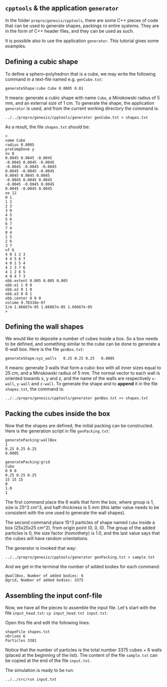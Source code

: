 ## `cpptools` & the application `generator`

In the folder `prepro/genesis/cpptools`, there are some C++ pieces of code that can be used to generate shapes, packings ro entire systems. They are in the form of C++ header files, and they can be used as such.

It is possible also to use the application `generator`. This tutorial gives some examples.

## Defining a cubic shape

To define a sphero-polyhedron that is a cube, we may write the following command in a text-file named e.g. `genCube.txt`:

```
generateShape:cube Cube 0.0005 0.01
```

It means: generate a cubic shape with name `Cube`, a Minskowski radius of 5 mm, and an external size of 1 cm. To generate the shape, the application `generator` is used, and from the current working directory the command is:

```
../../prepro/genesis/cpptools/generator genCube.txt > shapes.txt
```

As a result, the file `shapes.txt` should be:

```
<
name Cube
radius 0.0005
preCompDone y
nv 8
0.0045 0.0045 -0.0045
-0.0045 0.0045 -0.0045
-0.0045 -0.0045 -0.0045
0.0045 -0.0045 -0.0045
0.0045 0.0045 0.0045
-0.0045 0.0045 0.0045
-0.0045 -0.0045 0.0045
0.0045 -0.0045 0.0045
ne 12
0 1
1 2
2 3
3 0
4 5
5 6
6 7
7 4
0 4
1 5
2 6
3 7
nf 6
4 0 1 2 3
4 4 5 6 7
4 0 1 5 4
4 2 3 7 6
4 1 2 6 5
4 0 4 7 3
obb.extent 0.005 0.005 0.005
obb.e1 1 0 0
obb.e2 0 1 0
obb.e3 0 0 1
obb.center 0 0 0
volume 9.78318e-07
I/m 1.66667e-05 1.66667e-05 1.66667e-05
>
```

## Defining the wall shapes

We would like to deposite a number of cubes inside a box. So a box needs to be defined, and something similar to the cube can be done to generate a 6-wall box. Here is the file `genBox.txt`:

```
generateShape:xyz_walls   0.25 0.25 0.25   0.0005
``` 


It means: generate 3 walls that form a cubic box with all inner sizes equal to 25 cm, and a Minskowski radius of 5 mm. The normal vector to each wall is oriented towards x, y and z, and the name of the walls are respectively `x-wall`, `y-wall` and `z-wall`.  To generate the shape and to **append** it in the file `shapes.txt`, the command is:

```
../../prepro/genesis/cpptools/generator genBox.txt >> shapes.txt
```

## Packing the cubes inside the box

Now that the shapes are defined, the initial packing can be constructed. Here is the generation script in file `genPacking.txt`:

```
generatePacking:wallBox
1
0.25 0.25 0.25
0.0005

generatePacking:grid
Cube
0 0 0
0.25 0.25 0.25
15 15 15
0
1.0
1
```

The first command place the 6 walls that form the box, where group is 1, size is 25^3 cm^3, and half-thickness is 5 mm (this latter value needs to be consistent with the one used to generate the wall shapes).

The second command place 15^3 particles of shape named `Cube` inside a box (25x25x25 cm^2), from origin point (0, 0, 0). The group of the added particles is 0, the size factor (homothety) is 1.0, and the last value says that the cubes will have random orientations.

The generator is invoked that way:

```
../../prepro/genesis/cpptools/generator genPacking.txt > sample.txt
```

And we get in the terminal the number of added bodies for each command:

```
@wallBox, Number of added bodies: 6
@grid, Number of added bodies: 3375
```

## Assembling the input conf-file

Now, we have all the pieces to assemble the input file. Let's start with the file `input_head.txt`: `cp input_head.txt input.txt`.

Open this file and edit the following lines:

```
shapeFile shapes.txt
nDriven 6
Particles 3381
```

Notice that the number of particles is the total number 3375 cubes + 6 walls (placed at the beginning of the list).
The content of the file `sample.txt` can be copied at the end of the file `input.txt`.

The simulation is ready to be run:

```
../../src/run input.txt
```